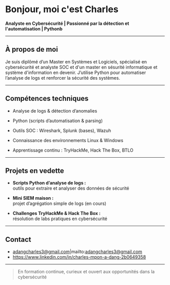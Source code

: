 # Bonjour, moi c'est Charles

**Analyste en Cybersécurité | Passionné par la détection et l'automatisation | Pythonb**  

---

## À propos de moi

Je suis diplômé d’un Master en Systèmes et Logiciels, spécialisé en cybersécurité et analyste SOC et d'un master en sésurité informatique et système d'information en devenir. J’utilise Python pour automatiser l’analyse de logs et renforcer la sécurité des systèmes.

---

## Compétences techniques

- Analyse de logs & détection d’anomalies

- Python (scripts d’automatisation & parsing)

- Outils SOC : Wireshark, Splunk (bases), Wazuh

- Connaissance des environnements Linux & Windows

- Apprentissage continu : TryHackMe, Hack The Box, BTLO

---

## Projets en vedette

- **Scripts Python d’analyse de logs :**  
  outils pour extraire et analyser des données de sécurité 

- **Mini SIEM maison :**  
 projet d’agrégation simple de logs (en cours)  

- **Challenges TryHackMe & Hack The Box :**  
   résolution de labs pratiques en cybersécurité  

---

## Contact

- adangcharles3@gmail.com|mailto:adangcharles3@gmail.com
- https://www.linkedin.com/in/charles-mpon-a-dang-2b0649358

---

> En formation continue, curieux et ouvert aux opportunités dans la cybersécurité



